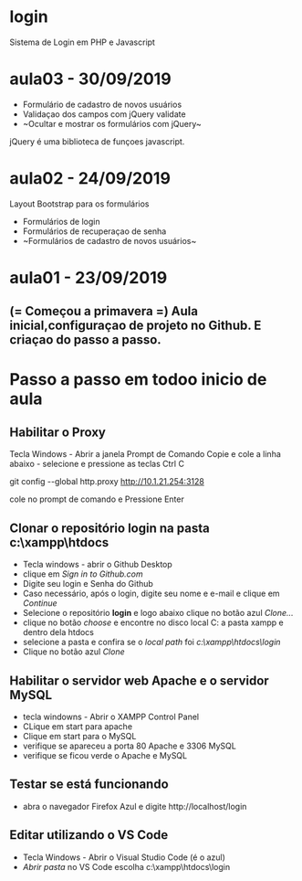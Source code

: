 # login
Sistema de Login em PHP e Javascript

# aula03 - 30/09/2019
- Formulário de cadastro de novos usuários
- Validaçao dos campos com jQuery validate
- ~Ocultar e mostrar os formulários com jQuery~

jQuery é uma biblioteca de funçoes javascript.


# aula02 - 24/09/2019
Layout Bootstrap para os formulários
- Formulários de login
- Formulários de recuperaçao de senha
- ~Formulários de cadastro de novos usuários~


# aula01 - 23/09/2019
(= Começou a primavera =)
Aula inicial,configuraçao de projeto no Github.
E criaçao do passo a passo.
---
# Passo a passo em todoo inicio de aula

## Habilitar o Proxy
 Tecla Windows - Abrir a janela Prompt de Comando
 Copie e cole a linha abaixo - selecione e pressione as teclas Ctrl C

 git config --global http.proxy http://10.1.21.254:3128

 cole no prompt de comando e
 Pressione Enter
 
 ## Clonar o repositório **login** na pasta **c:\xampp\htdocs**
  - Tecla windows - abrir o Github Desktop
  - clique em *Sign in to Github.com*
  - Digite seu login e Senha do Github
  - Caso necessário, após o login, digite seu nome e e-mail e clique em *Continue*
  - Selecione o repositório **login** e logo abaixo clique no botão azul *Clone...*
  - clique no botão *choose* e encontre no disco local C: a pasta xampp e dentro dela htdocs
  - selecione a pasta e confira se o *local path* foi *c:\xampp\htdocs\login*
  - Clique no botão azul *Clone*
  
 ## Habilitar o servidor web **Apache** e o servidor **MySQL**
 - tecla windowns - Abrir o XAMPP Control Panel
 - CLique em start para apache
 - Clique em start para o MySQL
 - verifique se apareceu a porta 80 Apache e 3306 MySQL
 - verifique se ficou verde o Apache e MySQL
 
 ## Testar se está funcionando
 - abra o navegador Firefox Azul e digite http://localhost/login
 
## Editar utilizando o VS Code 
- Tecla Windows - Abrir o Visual Studio Code (é o azul)
- *Abrir pasta* no VS Code escolha c:\xampp\htdocs\login
